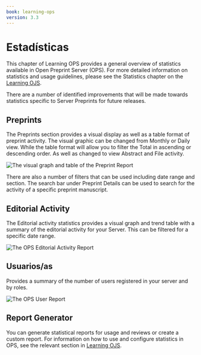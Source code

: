 ```yaml
---
book: learning-ops
version: 3.3
---
```


# Estadísticas

This chapter of Learning OPS provides a general overview of statistics available in Open Preprint Server (OPS). For more detailed information on statistics and usage guidelines, please see the Statistics chapter on the [Learning OJS](/learning-ojs/en/statistics).

There are a number of identified improvements that will be made towards statistics specific to Server Preprints for future releases.

## Preprints

The Preprints section provides a visual display as well as a table format of preprint activity.  The visual graphic can be changed from Monthly or Daily view. While the table format will allow you to filter the Total in ascending or descending order. As well as changed to view Abstract and File activity.

![The visual graph and table of the Preprint Report](./assets/learning-ops-statistics-preprints-report.png)

There are also a number of filters that can be used including date range and section. The search bar under Preprint Details can be used to search for the activity of a specific preprint manuscript.

## Editorial Activity

The Editorial activity statistics provides a visual graph and trend table with a summary of the editorial activity for your Server. This can be filtered for a specific date range.

![The OPS Editorial Activity Report](./assets/learning-ops3.3-statistics-editorial-report.png)

## Usuarios/as

Provides a summary of the number of users registered in your server and by roles.

![The OPS User Report](./assets/learning-ops-statistics-users-report.png)

## Report Generator

You can generate statistical reports for usage and reviews or create a custom report. For information on how to use and configure statistics in OPS, see the relevant section in [Learning OJS](/learning-ojs/en/statistics#report-generator).
